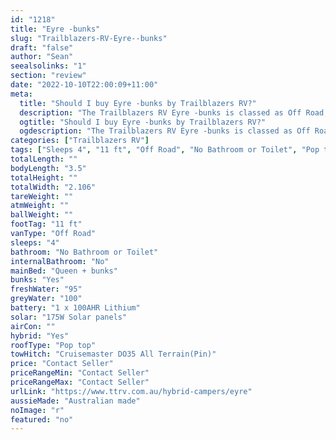 ```yaml
---
id: "1218"
title: "Eyre -bunks"
slug: "Trailblazers-RV-Eyre--bunks"
draft: "false"
author: "Sean"
seealsolinks: "1"
section: "review"
date: "2022-10-10T22:00:09+11:00"
meta:
  title: "Should I buy Eyre -bunks by Trailblazers RV?"
  description: "The Trailblazers RV Eyre -bunks is classed as Off Road, and sleeps 4 people. It is Australian made and comes in at 11 ft. It generally has No Bathroom or Toilet."
  ogtitle: "Should I buy Eyre -bunks by Trailblazers RV?"
  ogdescription: "The Trailblazers RV Eyre -bunks is classed as Off Road, and sleeps 4 people. It is Australian made and comes in at 11 ft. It generally has No Bathroom or Toilet."
categories: ["Trailblazers RV"]
tags: ["Sleeps 4", "11 ft", "Off Road", "No Bathroom or Toilet", "Pop top", "Price Unknown", "Australian made"]
totalLength: ""
bodyLength: "3.5"
totalHeight: ""
totalWidth: "2.106"
tareWeight: ""
atmWeight: ""
ballWeight: ""
footTag: "11 ft"
vanType: "Off Road"
sleeps: "4"
bathroom: "No Bathroom or Toilet"
internalBathroom: "No"
mainBed: "Queen + bunks"
bunks: "Yes"
freshWater: "95"
greyWater: "100"
battery: "1 x 100AHR Lithium"
solar: "175W Solar panels"
airCon: ""
hybrid: "Yes"
roofType: "Pop top"
towHitch: "Cruisemaster DO35 All Terrain(Pin)"
price: "Contact Seller"
priceRangeMin: "Contact Seller"
priceRangeMax: "Contact Seller"
urlLink: "https://www.ttrv.com.au/hybrid-campers/eyre"
aussieMade: "Australian made"
noImage: "r"
featured: "no"
---
```

